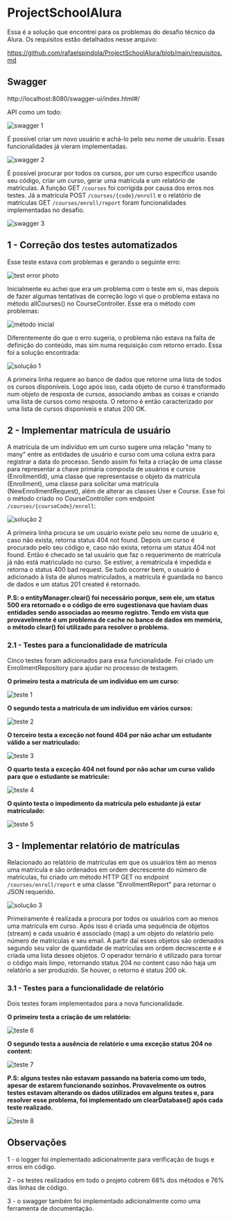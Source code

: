 # ProjectSchoolAlura

Essa é a solução que encontrei para os problemas do desafio técnico da Alura. Os requisitos estão detalhados nesse arquivo: 

https://github.com/rafaelspindola/ProjectSchoolAlura/blob/main/requisitos.md

## Swagger

http://localhost:8080/swagger-ui/index.html#/

API como um todo: 

![swagger 1](https://user-images.githubusercontent.com/108681887/222069273-6bd80237-b9f8-4f3a-a6d5-ab464de73a81.PNG)

É possível criar um novo usuário e achá-lo pelo seu nome de usuário. Essas funcionalidades já vieram implementadas.

![swagger 2](https://user-images.githubusercontent.com/108681887/222069591-62f90579-9024-4c3f-89e2-6d3c1e464751.PNG)

É possível procurar por todos os cursos, por um curso específico usando seu código, criar um curso, gerar uma matrícula e um relatório de matrículas.
A função GET `/courses` foi corrigida por causa dos erros nos testes. 
Já a matrícula POST `/courses/{code}/enroll` e o relatório de matrículas GET `/courses/enroll/report` foram funcionalidades implementadas no desafio.

![swagger 3](https://user-images.githubusercontent.com/108681887/222069752-451714e8-8c3f-459c-bd7d-2a8f76cfd9bc.PNG)


## 1 - Correção dos testes automatizados
Esse teste estava com problemas e gerando o seguinte erro:

![test error photo](https://user-images.githubusercontent.com/108681887/222059529-4dd269ca-d6e5-42cd-b6d7-010c3a5b3c10.PNG)

Inicialmente eu achei que era um problema com o teste em si, 
mas depois de fazer algumas tentativas de correção logo vi que o problema estava no método allCourses() no CourseController.
Esse era o método com problemas:

![método inicial](https://user-images.githubusercontent.com/108681887/222059992-2006885c-7077-4a6c-a4fe-664d14e04622.PNG)

Diferentemente do que o erro sugeria, o problema não estava na falta de definição do conteúdo, mas sim numa requisição com retorno errado.
Essa foi a solução encontrada:

![solução 1](https://user-images.githubusercontent.com/108681887/222060269-794ee2cd-a57b-4b06-b2f3-1ae65467a89a.PNG)

A primeira linha requere ao banco de dados que retorne uma lista de todos os cursos disponíveis.
Logo após isso, cada objeto de curso é transformado num objeto de resposta de cursos, associando ambas as coisas e criando uma lista de cursos como resposta.
O retorno é então caracterizado por uma lista de cursos disponíveis e status 200 OK.

## 2 - Implementar matrícula de usuário
A matrícula de um indivíduo em um curso sugere uma relação "many to many" entre as entidades de usuário e curso com uma coluna extra para registrar a data do processo.
Sendo assim foi feita a criação de uma classe para representar a chave primária composta de usuários e cursos (EnrollmentId), uma classe que representasse o objeto da matrícula (Enrollment),
uma classe para solicitar uma matrícula (NewEnrollmentRequest), além de alterar as classes User e Course. 
Esse foi o método criado no CourseController com endpoint `/courses/{courseCode}/enroll`:

![solução 2](https://user-images.githubusercontent.com/108681887/222062514-6b48ff6a-20ee-42c2-8820-85521a7e57e9.PNG)

A primeira linha procura se um usuário existe pelo seu nome de usuário e, caso não exista, retorna status 404 not found.
Depois um curso é procurado pelo seu código e, caso não exista, retorna um status 404 not found.
Então é checado se tal usuário que faz o requerimento de matrícula já não está matriculado no curso. Se estiver, a rematrícula é impedida e retorna o status 400 bad request.
Se tudo ocorrer bem, o usuário é adicionado à lista de alunos matriculados, a matrícula é guardada no banco de dados e um status 201 created é retornado.

**P.S: o entityManager.clear() foi necessário porque, sem ele, um status 500 era retornado e o código de erro sugestionava que haviam duas entidades sendo associadas ao mesmo registro.
Tendo em vista que provavelmente é um problema de cache no banco de dados em memória, o método clear() foi utilizado para resolver o problema.**

### 2.1 - Testes para a funcionalidade de matrícula

Cinco testes foram adicionados para essa funcionalidade. Foi criado um EnrollmentRepository para ajudar no processo de testagem.

**O primeiro testa a matrícula de um indivíduo em um curso:**

![teste 1](https://user-images.githubusercontent.com/108681887/222063902-68aefe72-0a8f-4c38-9895-a8a39438a8d6.PNG)

**O segundo testa a matrícula de um indivíduo em vários cursos:**

![teste 2](https://user-images.githubusercontent.com/108681887/222064063-9b7b4084-6474-4928-89c2-f027f6b35394.PNG)

**O terceiro testa a exceção not found 404 por não achar um estudante válido a ser matriculado:**

![teste 3](https://user-images.githubusercontent.com/108681887/222064159-58b8dca1-3ce4-454b-8605-9a797895edad.PNG)

**O quarto testa a exceção 404 not found por não achar um curso valido para que o estudante se matricule:** 

![teste 4](https://user-images.githubusercontent.com/108681887/222064525-b5592f11-245c-4ed4-a551-c63514b256a8.PNG)

**O quinto testa o impedimento da matrícula pelo estudante já estar matriculado:**

![teste 5](https://user-images.githubusercontent.com/108681887/222064703-0849ad6c-6036-4852-84e0-520650ff67aa.PNG)

## 3 - Implementar relatório de matrículas

Relacionado ao relatório de matrículas em que os usuários têm ao menos uma matrícula e são ordenados em ordem decrescente do número de matrículas,
foi criado um método HTTP GET no endpoint `/courses/enroll/report` e uma classe "EnrollmentReport" para retornar o JSON requerido.

![solução 3](https://user-images.githubusercontent.com/108681887/222065712-9d4fc56c-18ed-49fc-a96b-8929e39875a1.PNG)

Primeiramente é realizada a procura por todos os usuários com ao menos uma matrícula em curso.
Após isso é criada uma sequência de objetos (stream) e cada usuário é associado (map) a um objeto do relatório pelo número de matrículas e seu email.
A partir daí esses objetos são ordenados segundo seu valor de quantidade de matrículas em ordem decrescente e é criada uma lista desses objetos. 
O operador ternário é utilizado para tornar o código mais limpo, retornando status 204 no content caso não haja um relatório a ser produzido.
Se houver, o retorno é status 200 ok.

### 3.1 - Testes para a funcionalidade de relatório

Dois testes foram implementados para a nova funcionalidade. 

**O primeiro testa a criação de um relatório:**

![teste 6](https://user-images.githubusercontent.com/108681887/222066927-f0bdb6a8-8333-4b4a-8a3c-fbb9911687f9.PNG)

**O segundo testa a ausência de relatório e uma exceção status 204 no content:**

![teste 7](https://user-images.githubusercontent.com/108681887/222067204-2371faa3-7033-403e-8d6d-3fbfa1adcc8e.PNG)

**P.S: alguns testes não estavam passando na bateria como um todo, apesar de estarem funcionando sozinhos.
Provavelmente os outros testes estavam alterando os dados utilizados em alguns testes e,
para resolver esse problema, foi implementado um clearDatabase() após cada teste realizado.**

![teste 8](https://user-images.githubusercontent.com/108681887/222067939-d770151e-7828-4162-989c-d4c82c096c93.PNG)

## Observações

1 - o logger foi implementado adicionalmente para verificação de bugs e erros em código.

2 - os testes realizados em todo o projeto cobrem 68% dos métodos e 76% das linhas de código.

3 - o swagger também foi implementado adicionalmente como uma ferramenta de documentação.
